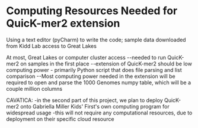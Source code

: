 # Computing Resources Needed for QuicK-mer2 extension

Using a text editor (pyCharm) to write the code; sample data downloaded from Kidd Lab access to Great Lakes


At most, Great Lakes or computer cluster access
--needed to run QuicK-mer2 on samples in the first place
--extension of QuicK-mer2 should be low computing power - primarily Python script that does file parsing and list comparison
--Most computing power needed in the extension will be required to open and parse the 1000 Genomes numpy table, which will be a couple million columns


CAVATICA:
-in the second part of this project, we plan to deploy QuicK-mer2 onto Gabriella Miller Kids' First's own computing program for widespread usage
-this will not require any computational resources, due to deployment on their specific cloud resource
